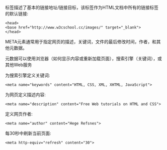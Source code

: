 <base> 标签描述了基本的链接地址/链接目标，该标签作为HTML文档中所有的链接标签的默认链接:

```
<head>
<base href="http://www.w3cschool.cc/images/" target="_blank">
</head>
```

META元素通常用于指定网页的描述，关键词，文件的最后修改时间，作者，和其他元数据。

元数据可以使用浏览器（如何显示内容或重新加载页面），搜索引擎（关键词），或其他Web服务

为搜索引擎定义关键词:

```
<meta name="keywords" content="HTML, CSS, XML, XHTML, JavaScript">
```

为网页定义描述内容:

```
<meta name="description" content="Free Web tutorials on HTML and CSS">
```

定义网页作者:

```
<meta name="author" content="Hege Refsnes">
```

每30秒中刷新当前页面:

```
<meta http-equiv="refresh" content="30">
```